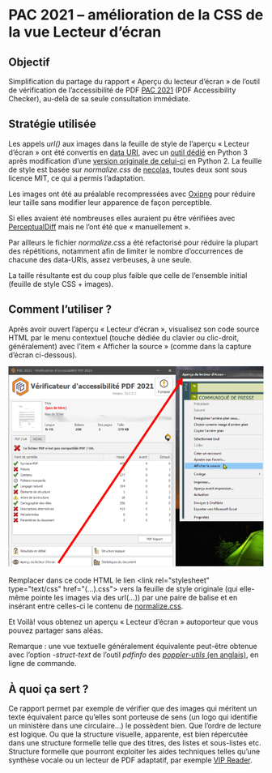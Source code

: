 # PAC 2021 – amélioration de la CSS de la vue Lecteur d’écran

## Objectif

Simplification du partage du rapport « Aperçu du lecteur d’écran » de l’outil de vérification de l’accessibilité de PDF [PAC 2021](https://pdfua.foundation/en/pdf-accessibility-checker-pac) (PDF Accessibility Checker), au-delà de sa seule consultation immédiate.

## Stratégie utilisée

Les appels _url()_ aux images dans la feuille de style de l’aperçu « Lecteur d’écran » ont été convertis en [data URI](https://developer.mozilla.org/fr/docs/Web/HTTP/Basics_of_HTTP/Data_URLs), avec un [outil dédié](https://gist.github.com/3l3gant-cod3s/6d5bab4b8f5c116e7b447538a8095a62) en Python 3 après modification d’une [version originale de celui-ci](https://gist.github.com/jsocol/1089733) en Python 2. La feuille de style est basée sur _normalize.css_ de [necolas](https://github.com/necolas), toutes deux sont sous licence MIT, ce qui a permis l’adaptation.

Les images ont été au préalable recompressées avec [Oxipng](https://github.com/shssoichiro/oxipng) pour réduire leur taille sans modifier leur apparence de façon perceptible.

Si elles avaient été nombreuses elles auraient pu être vérifiées avec [PerceptualDiff](http://pdiff.sourceforge.net/) mais ne l’ont été que « manuellement ».

Par ailleurs le fichier _normalize.css_ a été refactorisé pour réduire la plupart des répétitions, notamment afin de limiter le nombre d’occurrences de chacune des data-URIs, assez verbeuses, à une seule.

La taille résultante est du coup plus faible que celle de l’ensemble initial (feuille de style CSS + images).

## Comment l’utiliser ?

Après avoir ouvert l’aperçu « Lecteur d’écran », visualisez son code source HTML par le menu contextuel (touche dédiée du clavier ou clic-droit, généralement) avec l’item « Afficher la source » (comme dans la capture d’écran ci-dessous).

![capture d’écran décrite précédemment](https://github.com/3l3gant-cod3s/PAC-2021-CSS-Screenreader-View/blob/3l3gant-cod3s-PAC-2021-inlining-images/source-PAC3.png "PAC 2021 Screenshot")

Remplacer dans ce code HTML le lien &lt;link rel="stylesheet" type="text/css" href="(…).css"&gt; vers la feuille de style originale (qui elle-même pointe les images via des url(…)) par une paire de balise <style>…</style> et en insérant entre celles-ci le contenu de [normalize.css](https://github.com/3l3gant-cod3s/PAC-2021-CSS-Screenreader-View/blob/3l3gant-cod3s-PAC-2021-inlining-images/normalize.css).

Et Voilà! vous obtenez un aperçu « Lecteur d’écran » autoporteur que vous pouvez partager sans aléas.

Remarque : une vue textuelle généralement équivalente peut-être obtenue avec l’option _-struct-text_ de l’outil _pdfinfo_ des [_poppler-utils_ (en anglais)](https://en.wikipedia.org/wiki/Poppler_(software)#poppler-utils), en ligne de commande.

## À quoi ça sert ?

Ce rapport permet par exemple de vérifier que des images qui méritent un texte équivalent parce qu’elles sont porteuse de sens (un logo qui identifie un ministère dans une circulaire…) le possèdent bien. Que l’ordre de lecture est logique. Ou que la structure visuelle, apparente, est bien répercutée dans une structure formelle telle que des titres, des listes et sous-listes etc. Structure formelle que pourront exploiter les aides techniques telles qu’une synthèse vocale ou un lecteur de PDF adaptatif, par exemple [VIP Reader](https://www.ucba.ch/moyens-auxiliaires/outils-numeriques/premier-lecteur-pdf-pour-personnes-malvoyantes). 
